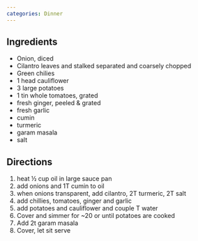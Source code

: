 ```yaml
---
categories: Dinner
---
```


## Ingredients

 - Onion, diced
 - Cilantro leaves and stalked separated and coarsely chopped
 - Green chilies
 - 1 head cauliflower
 - 3 large potatoes
 - 1 tin whole tomatoes, grated
 - fresh ginger, peeled & grated
 - fresh garlic
 - cumin
 - turmeric
 - garam masala
 - salt

## Directions

1. heat ½ cup oil in large sauce pan
2. add onions and 1T cumin to oil
3. when onions transparent, add cilantro, 2T turmeric, 2T salt
4. add chillies, tomatoes, ginger and garlic
5. add potatoes and cauliflower and couple T water
6. Cover and simmer for ~20 or until potatoes are cooked
7. Add 2t garam masala
8. Cover, let sit serve